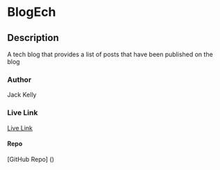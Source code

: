 # BlogEch

## Description
A tech blog that provides a list of posts that have been published on the blog

### Author
Jack Kelly

### Live Link
[Live Link]()


#### Repo
[GitHub Repo] ()